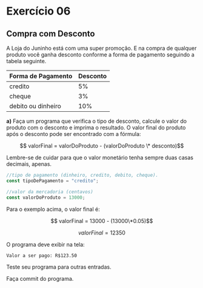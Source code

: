 # Exercício 06

## Compra com Desconto

A Loja do Juninho está com uma super promoção. E na compra de qualquer produto você ganha desconto conforme a forma de pagamento seguindo a tabela seguinte.

| Forma de Pagamento | Desconto |
| ------------------ | -------- |
| credito            | 5%       |
| cheque             | 3%       |
| debito ou dinheiro | 10%      |

**a)** Faça um programa que verifica o tipo de desconto, calcule o valor do produto com o desconto e imprima o resultado. O valor final do produto após o desconto pode ser encontrado com a fórmula:

$$ valorFinal = valorDoProduto - (valorDoProduto \* desconto)$$

Lembre-se de cuidar para que o valor monetário tenha sempre duas casas decimais, apenas.

```javascript
//tipo de pagamento (dinheiro, credito, debito, cheque).
const tipoDePagamento = "credito";

//valor da mercadoria (centavos)
const valorDoProduto = 13000;
```

Para o exemplo acima, o valor final é:

$$ valorFinal = 13000 - (13000\*0.05)$$

$$ valorFinal = 12350$$

O programa deve exibir na tela:

```
Valor a ser pago: R$123.50
```

Teste seu programa para outras entradas.

Faça commit do programa.